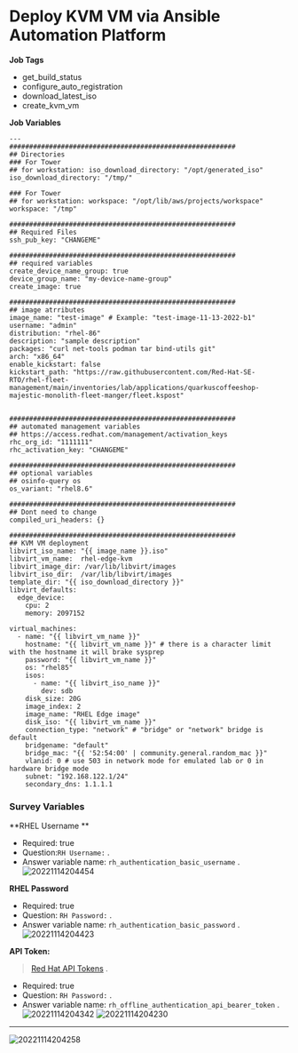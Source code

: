 # Deploy KVM VM via Ansible Automation Platform 


**Job Tags**
* get_build_status
* configure_auto_registration
* download_latest_iso
* create_kvm_vm


**Job Variables**
```
---
#########################################################
## Directories
### For Tower 
## for workstation: iso_download_directory: "/opt/generated_iso"
iso_download_directory: "/tmp/"

### For Tower 
## for workstation: workspace: "/opt/lib/aws/projects/workspace"
workspace: "/tmp"

#########################################################
## Required Files
ssh_pub_key: "CHANGEME"

#########################################################
## required variables
create_device_name_group: true
device_group_name: "my-device-name-group"
create_image: true

#########################################################
## image atrributes
image_name: "test-image" # Example: "test-image-11-13-2022-b1"
username: "admin"
distribution: "rhel-86"
description: "sample description"
packages: "curl net-tools podman tar bind-utils git"
arch: "x86_64"
enable_kickstart: false 
kickstart_path: "https://raw.githubusercontent.com/Red-Hat-SE-RTO/rhel-fleet-management/main/inventories/lab/applications/quarkuscoffeeshop-majestic-monolith-fleet-manger/fleet.kspost"


#########################################################
## automated management variables
## https://access.redhat.com/management/activation_keys
rhc_org_id: "1111111"
rhc_activation_key: "CHANGEME"

#########################################################
## optional variables
## osinfo-query os
os_variant: "rhel8.6"

#########################################################
## Dont need to change 
compiled_uri_headers: {}

#########################################################
## KVM VM deployment 
libvirt_iso_name: "{{ image_name }}.iso"
libvirt_vm_name:  rhel-edge-kvm
libvirt_image_dir: /var/lib/libvirt/images
libvirt_iso_dir:  /var/lib/libvirt/images
template_dir: "{{ iso_download_directory }}"
libvirt_defaults:
  edge_device:
    cpu: 2
    memory: 2097152 

virtual_machines:
  - name: "{{ libvirt_vm_name }}"
    hostname: "{{ libvirt_vm_name }}" # there is a character limit with the hostname it will brake sysprep
    password: "{{ libvirt_vm_name }}"
    os: "rhel85"
    isos:
      - name: "{{ libvirt_iso_name }}"
        dev: sdb
    disk_size: 20G
    image_index: 2
    image_name: "RHEL Edge image"
    disk_iso: "{{ libvirt_vm_name }}"
    connection_type: "network" # "bridge" or "network" bridge is default
    bridgename: "default" 
    bridge_mac: "{{ '52:54:00' | community.general.random_mac }}"
    vlanid: 0 # use 503 in network mode for emulated lab or 0 in hardware bridge mode
    subnet: "192.168.122.1/24"
    secondary_dns: 1.1.1.1
```


### Survey Variables

**RHEL Username **
* Required: true  
* Question:`RH Username:` . 
* Answer variable name: `rh_authentication_basic_username` . 
![20221114204454](https://i.imgur.com/z0UsSCe.png)

**RHEL Password**
* Required: true   
* Question: `RH Password:` . 
* Answer variable name: `rh_authentication_basic_password` . 
![20221114204423](https://i.imgur.com/b9rxVMx.png)

**API Token:**
> [Red Hat API Tokens](https://access.redhat.com/management/api) . 
* Required: true  
* Question: `RH Password:` . 
* Answer variable name: `rh_offline_authentication_api_bearer_token` . 
![20221114204342](https://i.imgur.com/t6Eg7OJ.png)
![20221114204230](https://i.imgur.com/nxT5Fd7.png)

---

![20221114204258](https://i.imgur.com/X4wKMNY.png)
